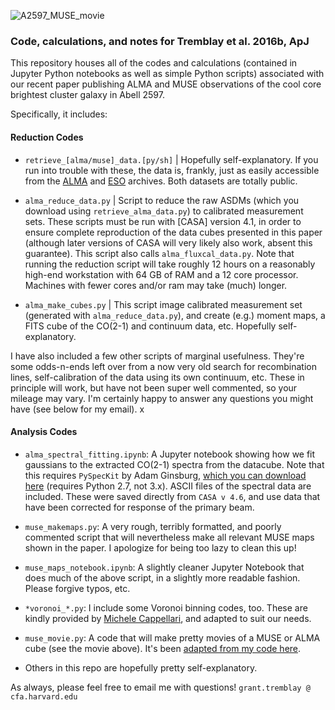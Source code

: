 
![A2597_MUSE_movie](Misc/A2597_movie.gif)

### Code, calculations, and notes for Tremblay et al. 2016b, ApJ

This repository houses all of the codes and calculations (contained in Jupyter Python notebooks as well as simple Python scripts) associated with our recent paper publishing ALMA and MUSE observations of the cool core brightest cluster galaxy in Abell 2597. 

Specifically, it includes: 

#### Reduction Codes

* `retrieve_[alma/muse]_data.[py/sh]` | Hopefully self-explanatory. If you run into trouble with these, the data is, frankly, just as easily accessible from the [ALMA](http://almascience.nrao.edu/aq/) and [ESO](http://archive.eso.org/cms.html) archives. Both datasets are totally public. 

* `alma_reduce_data.py` | Script to reduce the raw ASDMs (which you download using `retrieve_alma_data.py`) to calibrated measurement sets. These scripts must be run with [CASA] version 4.1, in order to ensure complete reproduction of the data cubes presented in this paper (although later versions of CASA will very likely also work, absent this guarantee). This script also calls `alma_fluxcal_data.py`. Note that running the reduction script will take roughly 12 hours on a reasonably high-end workstation with 64 GB of RAM and a 12 core processor. Machines with fewer cores and/or ram may take (much) longer. 

* `alma_make_cubes.py` | This script image calibrated measurement set (generated with `alma_reduce_data.py`), and create (e.g.) moment maps, a FITS cube of the CO(2-1) and continuum data, etc. Hopefully self-explanatory. 

I have also included a few other scripts of marginal usefulness. They're some odds-n-ends left over from a now very old search for recombination lines, self-calibration of the data using its own continuum, etc. These in principle will work, but have not been super well commented, so your mileage may vary. I'm certainly happy to answer any questions you might have (see below for my email). x


#### Analysis Codes

* `alma_spectral_fitting.ipynb`: A Jupyter notebook showing how we fit gaussians to the extracted CO(2-1) spectra from the datacube. Note that this requires `PySpecKit` by Adam Ginsburg, [which you can download here](http://pyspeckit.bitbucket.org/html/sphinx/index.html) (requires Python 2.7, not 3.x). ASCII files of the spectral data are included. These were saved directly from `CASA v 4.6`, and use data that have been corrected for response of the primary beam. 

* `muse_makemaps.py`: A very rough, terribly formatted, and poorly commented script that will nevertheless make all relevant MUSE maps shown in the paper. I apologize for being too lazy to clean this up!

* `muse_maps_notebook.ipynb`: A slightly cleaner Jupyter Notebook that does much of the above script, in a slightly more readable fashion. Please forgive typos, etc. 

* `*voronoi_*.py`: I include some Voronoi binning codes, too. These are kindly provided by [Michele Cappellari](http://www-astro.physics.ox.ac.uk/~mxc/software/), and adapted to suit our needs. 

* `muse_movie.py`: A code that will make pretty movies of a MUSE or ALMA cube (see the movie above). It's been [adapted from my code here](https://github.com/granttremblay/MUSEmovie). 

* Others in this repo are hopefully pretty self-explanatory. 

As always, please feel free to email me with questions! `grant.tremblay @ cfa.harvard.edu`